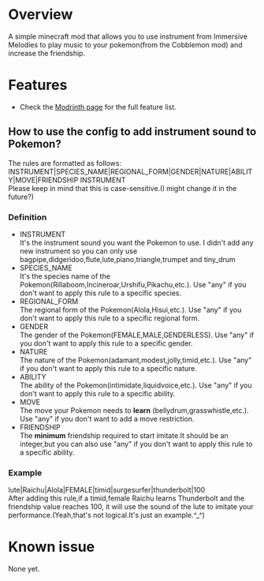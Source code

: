 # Overview 
A simple minecraft mod that allows you to use instrument from Immersive Melodies to play music to your pokemon(from the Cobblemon mod) and increase the friendship.
# Features
* Check the [Modrinth page](https://modrinth.com/mod/gain-friendship-from-melodies) for the full feature list.
## How to use the config to add instrument sound to Pokemon?
The rules are formatted as follows:
INSTRUMENT|SPECIES_NAME|REGIONAL_FORM|GENDER|NATURE|ABILITY|MOVE|FRIENDSHIP
INSTRUMENT  
Please keep in mind that this is case-sensitive.(I might change it in the future?)
### Definition
* INSTRUMENT  
It's the instrument sound you want the Pokemon to use. I didn't add any new instrument so you can only use bagpipe,didgeridoo,flute,lute,piano,triangle,trumpet and tiny_drum
* SPECIES_NAME  
It's the species name of the Pokemon(Rillaboom,Incineroar,Urshifu,Pikachu,etc.). Use "any" if you don't want to apply this rule to a specific species.
* REGIONAL_FORM  
The regional form of the Pokemon(Alola,Hisui,etc.). Use "any" if you don't want to apply this rule to a specific regional form.
* GENDER  
The gender of the Pokemon(FEMALE,MALE,GENDERLESS). Use "any" if you don't want to apply this rule to a specific gender.
* NATURE  
The nature of the Pokemon(adamant,modest,jolly,timid,etc.). Use "any" if you don't want to apply this rule to a specific nature.
* ABILITY  
The ability of the Pokemon(intimidate,liquidvoice,etc.). Use "any" if you don't want to apply this rule to a specific ability.
* MOVE  
The move your Pokemon needs to **learn** (bellydrum,grasswhistle,etc.). Use "any" if you don't want to add a move restriction.
* FRIENDSHIP  
The **minimum** friendship required to start imitate.It should be an integer,but you can also use "any" if you don't want to apply this rule to a specific ability.
### Example
lute|Raichu|Alola|FEMALE|timid|surgesurfer|thunderbolt|100  
After adding this rule,if a timid,female Raichu learns Thunderbolt and the friendship value reaches 100, it will use the sound of the lute to imitate your performance.(Yeah,that's not logical.It's just an example.^_^)
# Known issue
None yet.